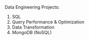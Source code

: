 Data Engineering Projects:
1. SQL
2. Query Performance & Optimization
3. Data Transformation
4. MongoDB (NoSQL)
